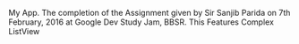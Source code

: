 My App. The completion of the Assignment given by Sir Sanjib Parida on 7th February, 2016 at Google Dev Study Jam, BBSR.
This Features Complex ListView
